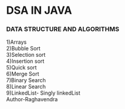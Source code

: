 # DSA IN JAVA
<h3>DATA STRUCTURE AND ALGORITHMS</h3>
1)Arrays<br>
2)Bubble Sort<br>
3)Selection sort <br>
4)Insertion sort <br>
5)Quick sort  <br>
6)Merge Sort <br>
7)Binary Search <br> 
8)Linear Search<br>
9)LinkedList- Singly linkedList<br>
Author-Raghavendra
